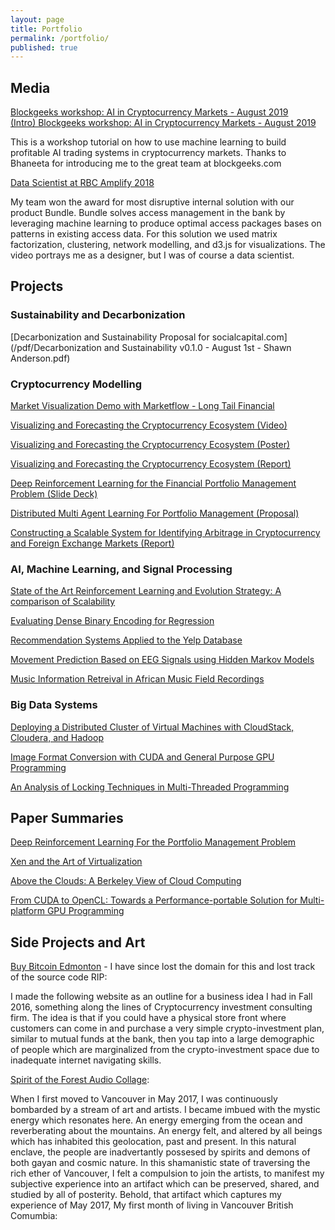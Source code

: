 ```yaml
---
layout: page
title: Portfolio
permalink: /portfolio/
published: true
---
```


## Media
[Blockgeeks workshop: AI in Cryptocurrency Markets - August 2019](https://youtu.be/I601lRxg5SY)  
[(Intro) Blockgeeks workshop: AI in Cryptocurrency Markets - August 2019](https://youtu.be/deMINRPtLa8)

This is a workshop tutorial on how to use machine learning to build profitable AI
trading systems in cryptocurrency markets. Thanks to Bhaneeta for introducing me
to the great team at blockgeeks.com

[Data Scientist at RBC Amplify 2018](https://www.youtube.com/watch?v=sU8z5yiRKF4)

My team won the award for most disruptive internal solution with our product Bundle. Bundle
solves access management in the bank by leveraging machine learning to produce optimal access packages
bases on patterns in existing access data. For this solution we used matrix factorization, clustering,
network modelling, and d3.js for visualizations. The video portrays me as a designer, but I was of course a data scientist.

## Projects
### Sustainability and Decarbonization
[Decarbonization and Sustainability Proposal for socialcapital.com](/pdf/Decarbonization and Sustainability v0.1.0 - August 1st - Shawn Anderson.pdf)

### Cryptocurrency Modelling
[Market Visualization Demo with Marketflow - Long Tail Financial](https://youtu.be/e761__eb61s)

[Visualizing and Forecasting the Cryptocurrency Ecosystem (Video)](https://www.youtube.com/watch?v=WHZEmDe2IAE&feature=youtu.be)

[Visualizing and Forecasting the Cryptocurrency Ecosystem (Poster)](/pdf/Final-733Poster.pdf)

[Visualizing and Forecasting the Cryptocurrency Ecosystem (Report)](/pdf/visualizingAndForecastingCryptocurrencyEcosystem.pdf)

[Deep Reinforcement Learning for the Financial Portfolio Management Problem (Slide Deck)](/pdf/DeepTrading.pptx)

[Distributed Multi Agent Learning For Portfolio Management (Proposal)](/pdf/756-proposal.pdf)

[Constructing a Scalable System for Identifying Arbitrage in Cryptocurrency and Foreign Exchange Markets (Report)](/pdf/constructing-scalable-system.pdf)

### AI, Machine Learning, and Signal Processing

[State of the Art Reinforcement Learning and Evolution Strategy: A comparison of Scalability](/pdf/state-art-reinforcement.pdf)

[Evaluating Dense Binary Encoding for Regression](/pdf/evaluating-dense-binary.pdf)

[Recommendation Systems Applied to the Yelp Database](/pdf/Recomm_Yelp.pdf)

[Movement Prediction Based on EEG Signals using Hidden Markov Models](/pdf/eeg-project.pdf)

[Music Information Retreival in African Music Field Recordings](/pdf/Music_Information_Retreival.pdf)

### Big Data Systems

[Deploying a Distributed Cluster of Virtual Machines with CloudStack, Cloudera, and Hadoop](/pdf/ClouderaClusterDeploy.pdf)

[Image Format Conversion with CUDA and General Purpose GPU Programming](/pdf/image-format-conversion.pdf)

[An Analysis of Locking Techniques in Multi-Threaded Programming](/pdf/analysis-locking-techniques.pdf)


## Paper Summaries

[Deep Reinforcement Learning For the Portfolio Management Problem](/pdf/DRL_PMP_Summary.pdf)

[Xen and the Art of Virtualization](/pdf/756-Xen-Summary.pdf)

[Above the Clouds: A Berkeley View of Cloud Computing](/pdf/AboveTheClouds.pdf)

[From CUDA to OpenCL: Towards a Performance-portable Solution for Multi-platform GPU Programming](/pdf/CUDA_Paper_Report.pdf)

## Side Projects and Art

[Buy Bitcoin Edmonton]() - I have since lost the domain for this and lost track of the source code RIP:

I made the following website as an outline for a business idea I had in Fall 2016, something along the lines of Cryptocurrency investment consulting firm. The idea is that if you could have a physical store front where customers can come in and purchase a very simple crypto-investment plan, similar to mutual funds at the bank, then you tap into a large demographic of people which are marginalized from the crypto-investment space due to inadequate internet navigating skills.

[Spirit of the Forest Audio Collage](https://soundcloud.com/shawn-anderson-796291663/spirit-of-the-forest-audio-collage):

When I first moved to Vancouver in May 2017, I was continuously bombarded by a stream of art and artists. I became imbued with the mystic energy which resonates here. An energy emerging from the ocean and reverberating about the mountains. An energy felt, and altered by all beings which has inhabited this geolocation, past and present. In this natural enclave, the people are inadvertantly possesed by spirits and demons of both gayan and cosmic nature. In this shamanistic state of traversing the rich ether of Vancouver, I felt a compulsion to join the artists, to manifest my subjective experience into an artifact which can be preserved, shared, and studied by all of posterity. Behold, that artifact which captures my experience of May 2017, My first month of living in Vancouver British Comumbia:
